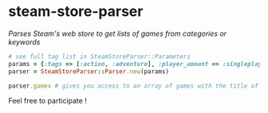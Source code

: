 # steam-store-parser
*Parses Steam's web store to get lists of games from categories or keywords*

```ruby
# see full tag list in SteamStoreParser::Parameters
params = {:tags => [:action, :adventure], :player_amount => :singleplayer, :os => :linux}
parser = SteamStoreParser::Parser.new(params)

parser.games # gives you access to an array of games with the title of the game and the steamapp id
```

Feel free to participate !
